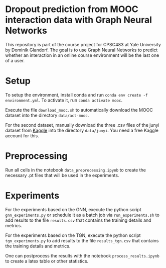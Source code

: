 # Dropout prediction from MOOC interaction data with Graph Neural Networks

This repository is part of the course project for CPSC483 at Yale University by Dominik Glandorf. The goal is to use Graph Neural Networks to predict whether an interaction in an online course environment will be the last one of a user.

# Setup
To setup the environment, install conda and run `conda env create -f environment.yml`. To activate it, run `conda activate mooc`.

Execute the file `download_mooc.sh` to automatically download the MOOC dataset into the directory `data/act-mooc`.

For the second dataset, manually download the three .csv files of the junyi dataset from [Kaggle](https://www.kaggle.com/datasets/junyiacademy/learning-activity-public-dataset-by-junyi-academy/) into the directory `data/junyi`. You need a free Kaggle account for this.

# Preprocessing
Run all cells in the notebook `data_preprocessing.ipynb` to create the necessary .pt files that will be used in the experiments.

# Experiments

For the experiments based on the GNN, execute the python script `gnn_experiments.py` or schedule it as a batch job via  `run_experiments.sh` to add results to the file `results.csv` that contains the training details and metrics.

For the experiments based on the TGN, execute the python script `tgn_experiments.py` to add results to the file `results_tgn.csv` that contains the training details and metrics.

One can postprocess the results with the notebook `process_results.ipynb` to create a latex table or other statistics.